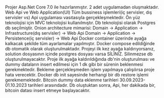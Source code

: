 Projer Asp.Net Core 7.0 ile hazırlanmıştır.
2 adet uygulamadan oluşmaktadır. Web Api ve Web Application(UI)
Tüm bussiness işlemleri(iç servisler, dış servisler vs) Api uygulaması vasıtasıyla gerçekleşmektedir.
Ön yüz teknolojisi için MVC teknolojisi kullanılmıştır.
Db teknolojisi olarak Postgres db seçilmiştir.
Onion architecture mimarisi:
  Domain -> Application -> Infrastructure(dış servisler) -> Web Api
  Domain -> Application -> Persistence(iç servisler) -> Web Api
Docker container üzerinde ayağa kalkacak şekilde tüm ayarlamalar yapılmıştır. Docker compose edildiğinde db otomatik olarak oluşturulmaktadır. Projeyi ilk kez ayağa kaldırıyorsanız, solution dosyasının içinde postgres dosyası varsa SİLİNİZ. Silinmezse db oluşturulmayacaktır. Proje ilk ayağa kaldırıldığında db'nin oluşturulması ve dummy dataların insert edilmesi için 1 dk gibi bir sürenin beklenmesi gerekmektedir. Bekleme gerçekleşmeden işlem yapılmaya çalışılırsa proje hata verecektir. Docker db init sayesinde herhangi bir db restore işlemi gerekmemektedir.
Bitcoin dummy data eklenme tarihleri 30.09.2023-01.10.2023 tarihleri arasındadır. Db oluştuktan sonra, Api, her dakikada bir, bitcoin datası insert etmeye başlayacaktır.

